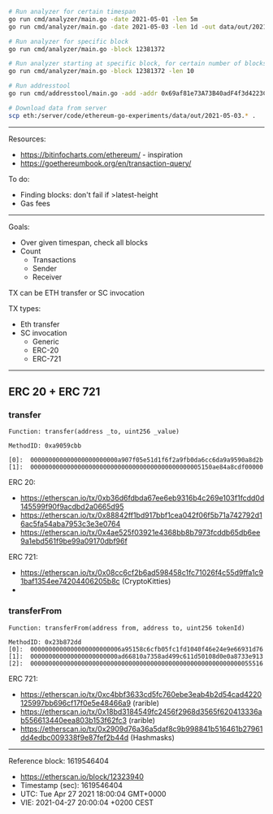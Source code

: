 
```bash
# Run analyzer for certain timespan
go run cmd/analyzer/main.go -date 2021-05-01 -len 5m
go run cmd/analyzer/main.go -date 2021-05-03 -len 1d -out data/out/2021-05-03.json | tee data/out/2021-05-03.txt

# Run analyzer for specific block
go run cmd/analyzer/main.go -block 12381372

# Run analyzer starting at specific block, for certain number of blocks (in this case, 10 blocks total)
go run cmd/analyzer/main.go -block 12381372 -len 10

# Run addresstool
go run cmd/addresstool/main.go -add -addr 0x69af81e73A73B40adF4f3d4223Cd9b1ECE623074

# Download data from server
scp eth:/server/code/ethereum-go-experiments/data/out/2021-05-03.* .
```


---

Resources:

* https://bitinfocharts.com/ethereum/ - inspiration
* https://goethereumbook.org/en/transaction-query/

To do:

* Finding blocks: don't fail if >latest-height
* Gas fees

---

Goals:

* Over given timespan, check all blocks
* Count
  * Transactions
  * Sender
  * Receiver


TX can be ETH transfer or SC invocation

TX types:

* Eth transfer
* SC invocation
  * Generic
  * ERC-20
  * ERC-721

---

## ERC 20 + ERC 721

### transfer

```
Function: transfer(address _to, uint256 _value)

MethodID: 0xa9059cbb

[0]:  000000000000000000000000a907f05e51d1f6f2a9fb0da6cc6da9a9590a8d2b
[1]:  00000000000000000000000000000000000000000000005150ae84a8cdf00000
```

ERC 20:

* https://etherscan.io/tx/0xb36d6fdbda67ee6eb9316b4c269e103f1fcdd0d145599f90f9acdbd2a0665d95
* https://etherscan.io/tx/0x88842ff1bd917bbf1cea042f06f5b71a742792d16ac5fa54aba7953c3e3e0764
* https://etherscan.io/tx/0x4ae525f03921e4368bb8b7973fcddb65db6ee9a1ebd561f9be99a09170dbf96f

ERC 721:

* https://etherscan.io/tx/0x08cc6cf2b6ad598458c1fc71026f4c55d9ffa1c91baf1354ee74204406205b8c (CryptoKitties)
*

### transferFrom

```
Function: transferFrom(address from, address to, uint256 tokenId)

MethodID: 0x23b872dd
[0]:  0000000000000000000000006a95158c6cfb05fc1fd1040f46e24e9e66931d76
[1]:  000000000000000000000000ad66810a7358ad499c611d50108d0e0a8733e913
[2]:  0000000000000000000000000000000000000000000000000000000000055516
```

ERC 721:

* https://etherscan.io/tx/0xc4bbf3633cd5fc760ebe3eab4b2d54cad4220125997bb696cf17f0e5e48466a9 (rarible)
* https://etherscan.io/tx/0x18bd3184549fc2456f2968d3565f620413336ab556613440eea803b153f62fc3 (rarible)
* https://etherscan.io/tx/0x2909d76a36a5daf8c9b998841b516461b27961dd4edbc009338f9e87fef2b44d (Hashmasks)


---

Reference block: 1619546404

* https://etherscan.io/block/12323940
* Timestamp (sec): 1619546404
* UTC: Tue Apr 27 2021 18:00:04 GMT+0000
* VIE: 2021-04-27 20:00:04 +0200 CEST
